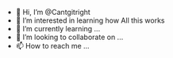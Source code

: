 - 👋 Hi, I’m @Cantgitright
- 👀 I’m interested in learning how All this works 
- 🌱 I’m currently learning ...
- 💞️ I’m looking to collaborate on ...
- 📫 How to reach me ...

<!---
Cantgitright/Cantgitright is a ✨ special ✨ repository because its `README.md` (this file) appears on your GitHub profile.
You can click the Preview link to take a look at your changes.
--->

